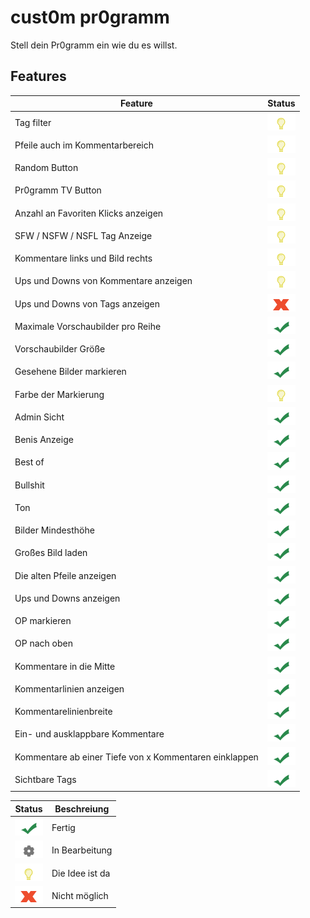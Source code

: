 # cust0m pr0gramm

Stell dein Pr0gramm ein wie du es willst.

## Features

Feature  | Status
------------- | -------------
Tag filter | ![Idee](/idea.png)
Pfeile auch im Kommentarbereich | ![Idee](/idea.png)
Random Button | ![Idee](/idea.png)
Pr0gramm TV Button | ![Idee](/idea.png)
Anzahl an Favoriten Klicks anzeigen | ![Idee](/idea.png)
SFW / NSFW / NSFL Tag Anzeige | ![Idee](/idea.png)
Kommentare links und Bild rechts | ![Idee](/idea.png)
Ups und Downs von Kommentare anzeigen | ![Idee](/idea.png)
Ups und Downs von Tags anzeigen | ![Unmöglich](/x.png)
Maximale Vorschaubilder pro Reihe | ![OK](/haken.png)
Vorschaubilder Größe | ![OK](/haken.png)
Gesehene Bilder markieren | ![OK](/haken.png)
Farbe der Markierung | ![Idee](/idea.png)
Admin Sicht | ![OK](/haken.png)
Benis Anzeige | ![OK](/haken.png)
Best of | ![OK](/haken.png)
Bullshit | ![OK](/haken.png)
Ton | ![OK](/haken.png)
Bilder Mindesthöhe | ![OK](/haken.png)
Großes Bild laden | ![OK](/haken.png)
Die alten Pfeile anzeigen | ![OK](/haken.png)
Ups und Downs anzeigen | ![OK](/haken.png)
OP markieren | ![OK](/haken.png)
OP nach oben | ![OK](/haken.png)
Kommentare in die Mitte | ![OK](/haken.png)
Kommentarlinien anzeigen | ![OK](/haken.png)
Kommentarelinienbreite | ![OK](/haken.png)
Ein- und ausklappbare Kommentare | ![OK](/haken.png)
Kommentare ab einer Tiefe von x Kommentaren einklappen | ![OK](/haken.png)
Sichtbare Tags | ![OK](/haken.png)

Status  | Beschreiung
------------- | -------------
![OK](/haken.png) | Fertig
![Bearbeitung](/rad.png) | In Bearbeitung
![Idee](/idea.png) | Die Idee ist da
![Unmöglich](/x.png) | Nicht möglich